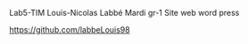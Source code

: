 
Lab5-TIM 
Louis-Nicolas Labbé
Mardi gr-1
Site web word press 


https://github.com/labbeLouis98





